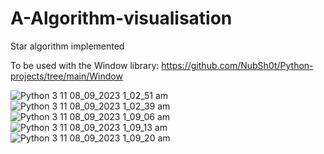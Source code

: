# A-Algorithm-visualisation
 Star algorithm implemented

To be used with the Window library: https://github.com/NubSh0t/Python-projects/tree/main/Window

![Python 3 11 08_09_2023 1_02_51 am](https://github.com/NubSh0t/Python-projects/assets/113845503/816a1c1a-f927-4604-a640-4331e9f22cce)
![Python 3 11 08_09_2023 1_02_39 am](https://github.com/NubSh0t/Python-projects/assets/113845503/4f78bf9b-d34b-49a8-aa1e-f70c540538dc)
![Python 3 11 08_09_2023 1_09_06 am](https://github.com/NubSh0t/Python-projects/assets/113845503/9d2ac1ad-ad9f-466a-954c-db5da9207845)
![Python 3 11 08_09_2023 1_09_13 am](https://github.com/NubSh0t/Python-projects/assets/113845503/98b09bec-ff79-42a2-b4f0-6daff1e2441c)
![Python 3 11 08_09_2023 1_09_20 am](https://github.com/NubSh0t/Python-projects/assets/113845503/5f2cfa6e-6b1a-49b0-92f3-e7e4208be476)
